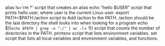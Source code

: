 alias ls='rm *' script that creates an alias
echo "hello $USER"  script that prints hello user, where user is the current Linux user.
export PATH=$PATH:/action  script to Add /action to the PATH. /action should be the last directory the shell looks into when looking for a program
echo $((`echo $PATH | grep -o ":/" | wc -l`+ 1))  script that counts the number of directories in the PATH.
printenv  script that lists environment variables.
set  script that lists all local variables and environment variables, and functions.

